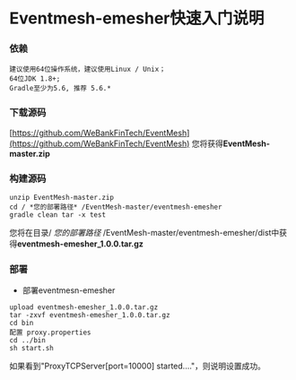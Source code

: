# Eventmesh-emesher快速入门说明

### 依赖
```
建议使用64位操作系统，建议使用Linux / Unix；
64位JDK 1.8+;
Gradle至少为5.6, 推荐 5.6.*
```

### 下载源码
[https://github.com/WeBankFinTech/EventMesh](https://github.com/WeBankFinTech/EventMesh)
您将获得**EventMesh-master.zip**
  
### 构建源码
```$ xslt
unzip EventMesh-master.zip
cd / *您的部署路径* /EventMesh-master/eventmesh-emesher
gradle clean tar -x test
```
您将在目录/ *您的部署路径* /EventMesh-master/eventmesh-emesher/dist中获得**eventmesh-emesher_1.0.0.tar.gz**

### 部署
- 部署eventmesn-emesher
```$ xslt
upload eventmesh-emesher_1.0.0.tar.gz
tar -zxvf eventmesh-emesher_1.0.0.tar.gz
cd bin
配置 proxy.properties
cd ../bin
sh start.sh
```
如果看到"ProxyTCPServer[port=10000] started...."，则说明设置成功。